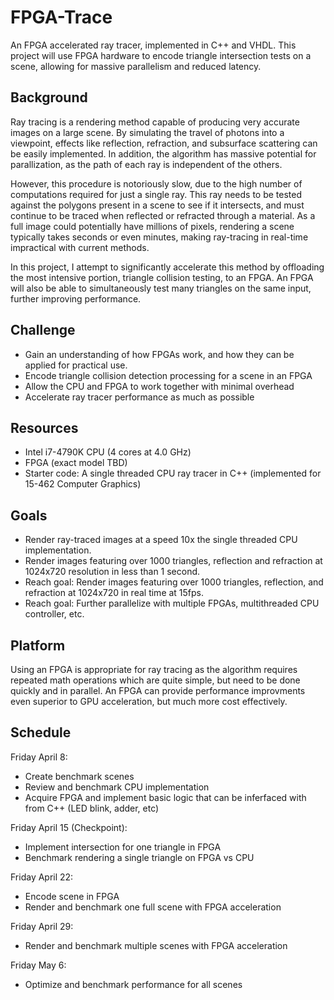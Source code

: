 # FPGA-Trace

An FPGA accelerated ray tracer, implemented in C++ and VHDL.
This project will use FPGA hardware to encode triangle intersection tests on a scene, allowing for massive parallelism and reduced latency.

## Background

Ray tracing is a rendering method capable of producing very accurate images on a large scene.
By simulating the travel of photons into a viewpoint, effects like reflection, refraction, and subsurface scattering can be easily implemented.
In addition, the algorithm has massive potential for parallization, as the path of each ray is independent of the others.

However, this procedure is notoriously slow, due to the high number of computations required for just a single ray. This ray needs to be tested against the polygons present in a scene to see if it intersects, and must continue to be traced when reflected or refracted through a material. As a full image could potentially have millions of pixels, rendering a scene typically takes seconds or even minutes, making ray-tracing in real-time impractical with current methods.

In this project, I attempt to significantly accelerate this method by offloading the most intensive portion, triangle collision testing, to an FPGA. An FPGA will also be able to simultaneously test many triangles on the same input, further improving performance.

## Challenge

* Gain an understanding of how FPGAs work, and how they can be applied for practical use.
* Encode triangle collision detection processing for a scene in an FPGA
* Allow the CPU and FPGA to work together with minimal overhead
* Accelerate ray tracer performance as much as possible

## Resources

* Intel i7-4790K CPU (4 cores at 4.0 GHz)
* FPGA (exact model TBD)
* Starter code: A single threaded CPU ray tracer in C++ (implemented for 15-462 Computer Graphics)

## Goals

* Render ray-traced images at a speed 10x the single threaded CPU implementation.
* Render images featuring over 1000 triangles, reflection and refraction at 1024x720 resolution in less than 1 second.
* Reach goal: Render images featuring over 1000 triangles, reflection, and refraction at 1024x720 in real time at 15fps.
* Reach goal: Further parallelize with multiple FPGAs, multithreaded CPU controller, etc.

## Platform

Using an FPGA is appropriate for ray tracing as the algorithm requires repeated math operations which are quite simple, but need to be done quickly and in parallel. An FPGA can provide performance improvments even superior to GPU acceleration, but much more cost effectively.

## Schedule

Friday April 8: 

* Create benchmark scenes
* Review and benchmark CPU implementation
* Acquire FPGA and implement basic logic that can be inferfaced with from C++ (LED blink, adder, etc)

Friday April 15 (Checkpoint):

* Implement intersection for one triangle in FPGA
* Benchmark rendering a single triangle on FPGA vs CPU

Friday April 22:

* Encode scene in FPGA
* Render and benchmark one full scene with FPGA acceleration

Friday April 29:

* Render and benchmark multiple scenes with FPGA acceleration

Friday May 6:

* Optimize and benchmark performance for all scenes
